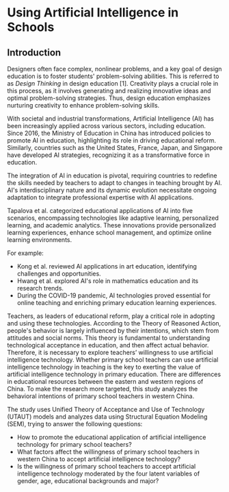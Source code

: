 # Using Artificial Intelligence in Schools

## Introduction

Designers often face complex, nonlinear problems, and a key goal of design education is to foster students' problem-solving abilities. This is referred to as *Design Thinking* in design education [1]. Creativity plays a crucial role in this process, as it involves generating and realizing innovative ideas and optimal problem-solving strategies. Thus, design education emphasizes nurturing creativity to enhance problem-solving skills.

With societal and industrial transformations, Artificial Intelligence (AI) has been increasingly applied across various sectors, including education. Since 2016, the Ministry of Education in China has introduced policies to promote AI in education, highlighting its role in driving educational reform. Similarly, countries such as the United States, France, Japan, and Singapore have developed AI strategies, recognizing it as a transformative force in education.

The integration of AI in education is pivotal, requiring countries to redefine the skills needed by teachers to adapt to changes in teaching brought by AI. AI's interdisciplinary nature and its dynamic evolution necessitate ongoing adaptation to integrate professional expertise with AI applications.

Tapalova et al. categorized educational applications of AI into five scenarios, encompassing technologies like adaptive learning, personalized learning, and academic analytics. These innovations provide personalized learning experiences, enhance school management, and optimize online learning environments.

For example:
- Kong et al. reviewed AI applications in art education, identifying challenges and opportunities.
- Hwang et al. explored AI's role in mathematics education and its research trends.
- During the COVID-19 pandemic, AI technologies proved essential for online teaching and enriching primary education learning experiences.

Teachers, as leaders of educational reform, play a critical role in adopting and using these technologies. According to the Theory of Reasoned Action, people's behavior is largely influenced by their intentions, which stem from attitudes and social norms. This theory is fundamental to understanding technological acceptance in education, and then affect actual behavior. Therefore, it is necessary to explore teachers’ willingness to use artificial intelligence technology. Whether primary school teachers can use artificial intelligence technology in teaching is the key to exerting the value of artificial intelligence technology in primary education. There are differences in educational resources between the eastern and western regions of China. To make the research more targeted, this study analyzes the behavioral intentions of primary school teachers in western China. 

The study uses Unified Theory of Acceptance and Use of Technology (UTAUT) models and analyzes data using Structural Equation Modeling (SEM), trying to answer the following questions:

- How to promote the educational application of artificial intelligence technology for primary school teachers?
- What factors affect the willingness of primary school teachers in western China to accept artificial intelligence technology?
- Is the willingness of primary school teachers to accept artificial intelligence technology moderated by the four latent variables of gender, age, educational backgrounds and major?




